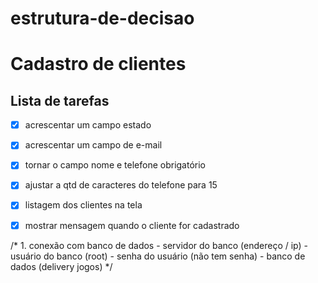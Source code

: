 # estrutura-de-decisao
 
# Cadastro de clientes
## Lista de tarefas
 
- [X] acrescentar um campo estado
- [X] acrescentar um campo de e-mail
- [X] tornar o campo nome e telefone obrigatório
- [X] ajustar a qtd de caracteres do telefone para 15
- [X] listagem dos clientes na tela
- [X] mostrar mensagem quando o cliente for cadastrado 



/* 1. conexão com banco de dados
                - servidor do banco (endereço / ip)
                - usuário do banco (root)
                - senha do usuário (não tem senha)
                - banco de dados (delivery jogos)
            */